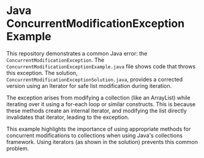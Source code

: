 # Java ConcurrentModificationException Example

This repository demonstrates a common Java error: the `ConcurrentModificationException`.  The `ConcurrentModificationExceptionExample.java` file shows code that throws this exception.  The solution, `ConcurrentModificationExceptionSolution.java`, provides a corrected version using an Iterator for safe list modification during iteration.

The exception arises from modifying a collection (like an ArrayList) while iterating over it using a for-each loop or similar constructs. This is because these methods create an internal iterator, and modifying the list directly invalidates that iterator, leading to the exception.

This example highlights the importance of using appropriate methods for concurrent modifications to collections when using Java's collections framework. Using iterators (as shown in the solution) prevents this common problem.